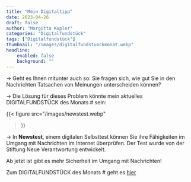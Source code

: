 ```yaml
---
title: "Mein Digitaltipp"
date: 2023-04-26 
draft: false
author: "Margitta Kupler"
categories: "Digitalfundstück"
tags: ["Digitalfundstück"]
thumbnail: "/images/digitalfundstueckmonat.webp"
headline: 
    enabled: false
    background: ""
---
```


→ Geht es Ihnen mitunter auch so: Sie fragen sich, wie gut Sie in den Nachrichten Tatsachen von Meinungen unterscheiden können?

→ Die Lösung für dieses Problem könnte mein aktuelles DIGITALFUNDSTÜCK des Monats # sein:

<!--more-->

{{< figure 
    src="/images/newstest.webp"
>}}

→ In **Newstest**, einem digitalen Selbsttest können Sie ihre Fähigkeiten im Umgang mit Nachrichten im Internet überprüfen. Der Test wurde von der Stiftung Neue Verantwortung entwickelt.

Ab jetzt ist gibt es mehr Sicherheit im Umgang mit Nachrichten!

Zum DIGITALFUNDSTÜCK des Monats # geht es [hier](https://der-newstest.de/)